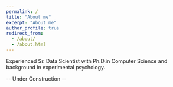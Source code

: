 ```yaml
---
permalink: /
title: "About me"
excerpt: "About me"
author_profile: true
redirect_from: 
  - /about/
  - /about.html
---
```


Experienced Sr. Data Scientist with Ph.D.in Computer Science and background in experimental
psychology.

-- Under Construction --
